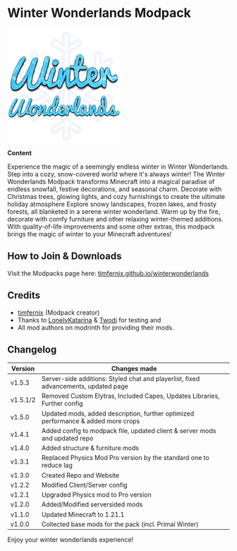 # Winter Wonderlands Modpack <br>
![](logo.png) <br>

**Content** 

Experience the magic of a seemingly endless winter in Winter Wonderlands. Step into a cozy, snow-covered world where it's always winter! The Winter Wonderlands Modpack transforms Minecraft into a magical paradise of endless snowfall, festive decorations, and seasonal charm. Decorate with Christmas trees, glowing lights, and cozy furnishings to create the ultimate holiday atmosphere Explore snowy landscapes, frozen lakes, and frosty forests, all blanketed in a serene winter wonderland. Warm up by the fire, decorate with comfy furniture and other relaxing winter-themed additions. With quality-of-life improvements and some other extras, this modpack brings the magic of winter to your Minecraft adventures!

## How to Join & Downloads
Visit the Modpacks page here: [timfernix.github.io/winterwonderlands](https://timfernix.github.io/winterwonderlands/)

## Credits

- [timfernix](https://x.com/timfernix) (Modpack creator)
- Thanks to [LonelyKatarina](https://x.com/LonelyKatarina) & [Twodi](https://x.com/Twodi6) for testing and
- All mod authors on modrinth for providing their mods.

## Changelog

| Version | Changes made |
| -------- | ------- |
| v1.5.3 | Server-side additions: Styled chat and playerlist, fixed advancements, updated page |
| v1.5.1/2 | Removed Custom Elytras, Included Capes, Updates Libraries, Further config |
| v1.5.0 | Updated mods, added description, further optimized performance & added more crops |
| v1.4.1 | Added config to modpack file, updated client & server mods and updated repo |
| v1.4.0 | Added structure & furniture mods |
| v1.3.1 | Replaced Physics Mod Pro version by the standard one to reduce lag |
| v1.3.0 | Created Repo and Website |
| v1.2.2 | Modified Client/Server config |
| v1.2.1 | Upgraded Physics mod to Pro version |
| v1.2.0 | Added/Modified serversided mods |
| v1.1.0 | Updated Minecraft to 1.21.1 |
| v1.0.0 | Collected base mods for the pack (incl. Primal Winter) |

Enjoy your winter wonderlands experience!
